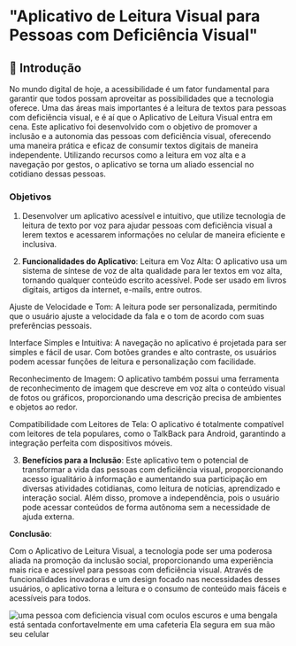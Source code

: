 # "Aplicativo de Leitura Visual para Pessoas com Deficiência Visual"

## 🚀 Introdução
No mundo digital de hoje, a acessibilidade é um fator fundamental para garantir que todos possam aproveitar as possibilidades que a tecnologia oferece. Uma das áreas mais importantes é a leitura de textos para pessoas com deficiência visual, e é aí que o Aplicativo de Leitura Visual entra em cena.
Este aplicativo foi desenvolvido com o objetivo de promover a inclusão e a autonomia das pessoas com deficiência visual, oferecendo uma maneira prática e eficaz de consumir textos digitais de maneira independente. Utilizando recursos como a leitura em voz alta e a navegação por gestos, o aplicativo se torna um aliado essencial no cotidiano dessas pessoas.

### Objetivos
1.  Desenvolver um aplicativo acessível e intuitivo, que utilize tecnologia de leitura de texto por voz para ajudar pessoas com deficiência visual a lerem textos e acessarem informações no celular de maneira eficiente e inclusiva.

2. **Funcionalidades do Aplicativo**:
Leitura em Voz Alta: O aplicativo usa um sistema de síntese de voz de alta qualidade para ler textos em voz alta, tornando qualquer conteúdo escrito acessível. Pode ser usado em livros digitais, artigos da internet, e-mails, entre outros.

Ajuste de Velocidade e Tom: A leitura pode ser personalizada, permitindo que o usuário ajuste a velocidade da fala e o tom de acordo com suas preferências pessoais.

Interface Simples e Intuitiva: A navegação no aplicativo é projetada para ser simples e fácil de usar. Com botões grandes e alto contraste, os usuários podem acessar funções de leitura e personalização com facilidade.

Reconhecimento de Imagem: O aplicativo também possui uma ferramenta de reconhecimento de imagem que descreve em voz alta o conteúdo visual de fotos ou gráficos, proporcionando uma descrição precisa de ambientes e objetos ao redor.

Compatibilidade com Leitores de Tela: O aplicativo é totalmente compatível com leitores de tela populares, como o TalkBack para Android, garantindo a integração perfeita com dispositivos móveis.

3. **Benefícios para a Inclusão**:
Este aplicativo tem o potencial de transformar a vida das pessoas com deficiência visual, proporcionando acesso igualitário à informação e aumentando sua participação em diversas atividades cotidianas, como leitura de notícias, aprendizado e interação social. Além disso, promove a independência, pois o usuário pode acessar conteúdos de forma autônoma sem a necessidade de ajuda externa.

**Conclusão**:

Com o Aplicativo de Leitura Visual, a tecnologia pode ser uma poderosa aliada na promoção da inclusão social, proporcionando uma experiência mais rica e acessível para pessoas com deficiência visual. Através de funcionalidades inovadoras e um design focado nas necessidades desses usuários, o aplicativo torna a leitura e o consumo de conteúdo mais fáceis e acessíveis para todos.



![uma pessoa com deficiencia visual com oculos escuros e uma bengala está sentada confortavelmente em uma cafeteria  Ela segura em sua mão seu celular](https://github.com/user-attachments/assets/f471f0e1-72c2-4de7-9b39-593f5c0d00e9)
